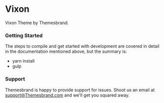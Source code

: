 # Vixon #

Vixon Theme by Themesbrand.

### Getting Started ###

The steps to compile and get started with development are covered in detail in the documentation mentioned above, but the summary is:

- yarn install
- gulp

### Support ###

Themesbrand is happy to provide support for issues. Shoot us an email at support@Themesbrand.com and we'll get you squared away.